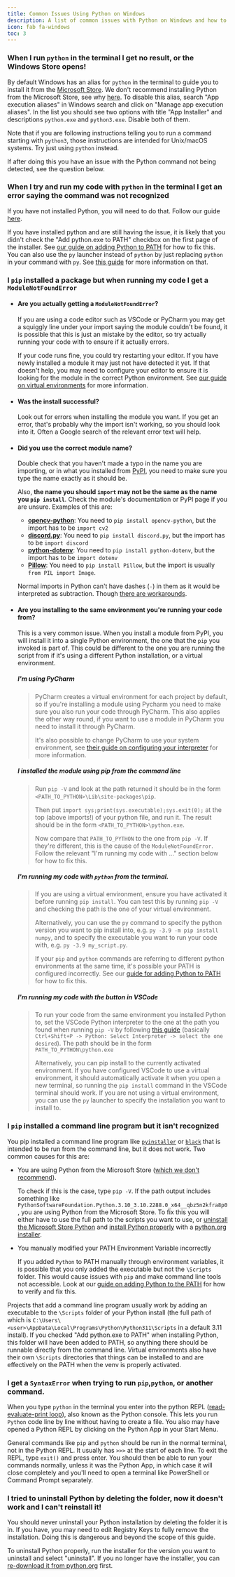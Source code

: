 ```yaml
---
title: Common Issues Using Python on Windows
description: A list of common issues with Python on Windows and how to fix them
icon: fab fa-windows
toc: 3
---
```


### When I run `python` in the terminal I get no result, or the Windows Store opens!

By default Windows has an alias for `python` in the terminal to guide you to install it from the [Microsoft
Store](https://apps.microsoft.com/store/search/python). We don't recommend installing Python from the Microsoft
Store, see why [here](../microsoft-store). To disable this alias, search "App execution aliases" in Windows search
and click on "Manage app execution aliases". In the list you should see two options with title "App Installer" and
descriptions `python.exe` and `python3.exe`. Disable both of them.

Note that if you are following instructions telling you to run a command starting with `python3`, those instructions are
intended for Unix/macOS systems. Try just using `python` instead.

If after doing this you have an issue with the Python command not being detected, see the question below.

### When I try and run my code with `python` in the terminal I get an error saying the command was not recognized

If you have not installed Python, you will need to do that. Follow our guide [here](../installing-and-using-python).

If you have installed python and are still having the issue, it is likely that you didn't check the "Add python.exe to
PATH" checkbox on the first page of the installer. See [our guide on adding Python to PATH](../putting-python-on-path)
for how to fix this. You can also use the `py` launcher instead of `python` by just replacing `python` in your command
with `py`. See [this guide](../installing-and-using-python/#the-py-launcher) for more information on that.

### I `pip` installed a package but when running my code I get a `ModuleNotFoundError`

-   #### Are you actually getting a `ModuleNotFoundError`?

    If you are using a code editor such as VSCode or PyCharm you may get a squiggly line under your import saying the
    module couldn't be found, it is possible that this is just an mistake by the editor, so try actually running your
    code with to ensure if it actually errors.

    If your code runs fine, you could try restarting your editor. If you have newly installed a module it may just not
    have detected it yet. If that doesn't help, you may need to configure your editor to ensure it is looking for the
    module in the correct Python environment. See [our guide on virtual
    environments](../installing-and-using-python/#virtual-environments) for more information.

-   #### Was the install successful?

    Look out for errors when installing the module you want. If you get an error, that's probably why the import isn't
    working, so you should look into it. Often a Google search of the relevant error text will help.

-   #### Did you use the correct module name?

    Double check that you haven't made a typo in the name you are importing, or in what you installed from
    [PyPI](https://pypi.org/), you need to make sure you type the name exactly as it should be.

    Also, **the name you should `import` may not be the same as the name you `pip install`**. Check the module's
    documentation or PyPI page if you are unsure. Examples of this are:

    -   [**opencv-python**](https://pypi.org/project/opencv-python/): You need to `pip install opencv-python`, but the
        import has to be `import cv2`
    -   [**discord.py**](https://pypi.org/project/discord.py/): You need to `pip install discord.py`, but the import has
        to be `import discord`
    -   [**python-dotenv**](https://pypi.org/project/python-dotenv/): You need to `pip install python-dotenv`, but the
        import has to be `import dotenv`
    -   [**Pillow**](https://pypi.org/project/Pillow/): You need to `pip install Pillow`, but the import is
        usually `from PIL import Image`.

    Normal imports in Python can't have dashes (`-`) in them as it would be interpreted as subtraction. Though [there
    are workarounds](https://stackoverflow.com/questions/7583652/python-module-with-a-dash-or-hyphen-in-its-name).

-   #### Are you installing to the same environment you're running your code from?

    This is a very common issue. When you install a module from PyPI, you will install it into a single Python
    environment, the one that the `pip` you invoked is part of. This could be different to the one you are running the
    script from if it's using a different Python installation, or a virtual environment.

    ##### I'm using PyCharm

    > PyCharm creates a virtual environment for each project by default, so if you're installing a module using Pycharm
    > you need to make sure you also run your code through PyCharm. This also applies the other way round, if you want
    > to use a module in PyCharm you need to install it through PyCharm.
    >
    > It's also possible to change PyCharm to use your system environment, see [their guide on configuring your
    > interpreter](https://www.jetbrains.com/help/pycharm/configuring-python-interpreter.html) for more information.

    ##### I installed the module using pip from the command line

    > Run `pip -V` and look at the path returned it should be in the form `<PATH_TO_PYTHON>\Lib\site-packages\pip`.
    >
    > Then put `import sys;print(sys.executable);sys.exit(0);` at the top (above imports!) of your python file, and run
    > it. The result should be in the form `<PATH_TO_PYTHON>\python.exe`.
    >
    > Now compare that `PATH_TO_PYTHON` to the one from `pip -V`. If they're different, this is the cause of the
    > `ModuleNotFoundError`. Follow the relevant "I'm running my code with ..." section below for how to fix this.

    ##### I'm running my code with `python` from the terminal.

    > If you are using a virtual environment, ensure you have activated it before running `pip install`. You can test
    > this by running `pip -V` and checking the path is the one of your virtual environment.
    >
    > Alternatively, you can use the `py` command to specify the python version you want to pip install into, e.g.
    > `py -3.9 -m pip install numpy`, and to specify the executable you want to run your code with, e.g.
    > `py -3.9 my_script.py`.
    >
    > If your `pip` and `python` commands are referring to different python environments at the same time, it's possible
    > your PATH is configured incorrectly. See our [guide for adding Python to PATH](../putting-python-on-path) for
    > how to fix this.

    ##### I'm running my code with the button in VSCode

    > To run your code from the same environment you installed Python to, set the VSCode Python interpreter to the one
    > at the path you found when running `pip -V` by following [this
    > guide](https://code.visualstudio.com/docs/python/environments#_select-and-activate-an-environment) (basically
    > `Ctrl+Shift+P -> Python: Select Interpreter -> select the one desired`). The path should be in the form
    > `PATH_TO_PYTHON\python.exe`
    >
    > Alternatively, you can pip install to the currently activated environment. If you have configured VSCode to use a
    > virtual environment, it should automatically activate it when you open a new terminal, so running the
    > `pip install` command in the VSCode terminal should work. If you are not using a virtual environment, you can use
    > the `py` launcher to specify the installation you want to install to.

### I `pip` installed a command line program but it isn't recognized

You pip installed a command line program like [`pyinstaller`](https://pypi.org/project/pyinstaller/) or
[`black`](https://pypi.org/project/black/) that is intended to be run from the command line, but it does not work. Two
common causes for this are:

-   You are using Python from the Microsoft Store ([which we don't recommend](../miscrosoft-store)).

    To check if this is the case, type `pip -V`. If the path output includes something like
    `PythonSoftwareFoundation.Python.3.10_3.10.2288.0_x64__qbz5n2kfra8p0`, you are using Python from the Microsoft
    Store. To fix this you will either have to use the full path to the scripts you want to use, or [uninstall the
    Microsoft Store Python](/static/images/content/python-on-windows/ms_store_uninstall.png) and [install Python
    properly](../installing-and-using-python) with a [python.org installer](https://www.python.org/downloads).

-   You manually modified your PATH Environment Variable incorrectly

    If you added `Python` to PATH manually through environment variables, it is possible that you only added the
    executable but not the `\Scripts` folder. This would cause issues with `pip` and make command line tools not
    accessible. Look at our [guide on adding Python to the
    PATH](../putting-python-on-path/#advanced-method-manually-edit-the-path) for how to verify and fix this.

Projects that add a command line program usually work by adding an executable to the `\Scripts` folder of your Python
install (the full path of which is `C:\Users\<user>\AppData\Local\Programs\Python\Python311\Scripts` in a default 3.11
install). If you checked "Add python.exe to PATH" when installing Python, this folder will have been added to PATH, so
anything there should be runnable directly from the command line. Virtual environments also have their own `\Scripts`
directories that things can be installed to and are effectively on the PATH when the venv is properly activated.

### I get a `SyntaxError` when trying to run `pip`,`python`, or another command.

When you type `python` in the terminal you enter into the python REPL ([read-evaluate-print
loop](https://en.wikipedia.org/wiki/Read%E2%80%93eval%E2%80%93print_loop)), also known as the Python console. This lets
you run `Python` code line by line without having to create a file. You also may have opened a Python REPL by clicking
on the Python App in your Start Menu.

General commands like `pip` and `python` should be run in the normal terminal, not in the Python REPL. It usually has
`>>>` at the start of each line. To exit the REPL, type `exit()` and press enter. You should then be able to run your
commands normally, unless it was the Python App, in which case it will close completely and you'll need to open a
terminal like PowerShell or Command Prompt separately.

### I tried to uninstall Python by deleting the folder, now it doesn't work and I can't reinstall it!

You should never uninstall your Python installation by deleting the folder it is in. If you have, you may need to edit
Registry Keys to fully remove the installation. Doing this is dangerous and beyond the scope of this guide.

To uninstall Python properly, run the installer for the version you want to uninstall and select "uninstall". If you no
longer have the installer, you can [re-download it from python.org](https://www.python.org/downloads/windows/) first.
